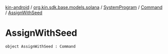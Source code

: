 [kin-android](../../../index.md) / [org.kin.sdk.base.models.solana](../../index.md) / [SystemProgram](../index.md) / [Command](index.md) / [AssignWithSeed](./-assign-with-seed.md)

# AssignWithSeed

`object AssignWithSeed : Command`